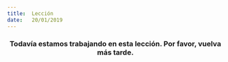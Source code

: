```yaml
---
title:  Lección
date:   20/01/2019
---
```


### <center>Todavía estamos trabajando en esta lección. Por favor, vuelva más tarde.</center>